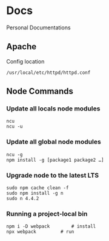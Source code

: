 # Docs

Personal Documentations

## Apache
Config location
```
/usr/local/etc/httpd/httpd.conf
```





## Node Commands

### Update all locals node modules
```
ncu
ncu -u
```

### Update all global node modules
```
ncu -g
npm install -g [package1 package2 …]
```

### Upgrade node to the latest LTS
```
sudo npm cache clean -f
sudo npm install -g n
sudo n 4.4.2
```

### Running a project-local bin
```
npm i -D webpack		# install
npx webpack			# run
```

